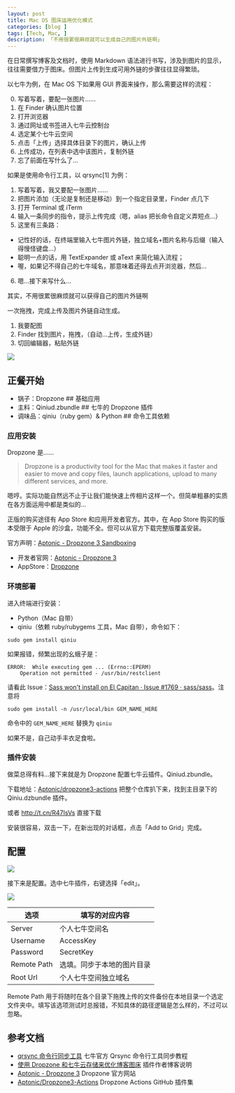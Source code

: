 ```yaml
---
layout: post  
title: Mac OS 图床运用优化模式 
categories: [blog ]  
tags: [Tech, Mac, ]  
description: 「不用很累很麻烦就可以生成自己的图片外链啊」   
---
```




在日常撰写博客及文档时，使用 Markdown 语法进行书写，涉及到图片的显示，往往需要借力于图床。但图片上传到生成可用外链的步骤往往显得繁琐。

以七牛为例，在 Mac OS 下如果用 GUI 界面来操作，那么需要这样的流程：

0. 写着写着，要配一张图片……
1. 在 Finder 确认图片位置
2. 打开浏览器
3. 通过网址或书签进入七牛云控制台
4. 选定某个七牛云空间
5. 点击「上传」选择具体目录下的图片，确认上传
6. 上传成功，在列表中选中该图片，复制外链
7. 忘了前面在写什么了...

如果是使用命令行工具，以 qrsync[1] 为例：

1. 写着写着，我又要配一张图片……
2. 把图片添加（无论是复制还是移动）到一个指定目录里，Finder 点几下
3. 打开 Terminal 或 iTerm
4. 输入一条同步的指令，提示上传完成（嗯，alias 把长命令自定义弄短点...）
5. 这里有三条路：
  - 记性好的话，在终端里输入七牛图片外链，独立域名+图片名称与后缀（输入得慢怪键盘...）
  - 聪明一点的话，用 TextExpander 或 aText 来简化输入流程；
  - 喔，如果记不得自己的七牛域名，那意味着还得去点开浏览器，然后...
6. 嗯...接下来写什么...

其实，不用很累很麻烦就可以获得自己的图片外链啊

一次拖拽，完成上传及图片外链自动生成。

1. 我要配图
2. Finder 找到图片，拖拽，（自动...上传，生成外链）
3. 切回编辑器，粘贴外链

![](http://dreamofbook.qiniudn.com/Blog.Dropzone.Pic.Add.Action.gif)

## 正餐开始

* 锅子：Dropzone ## 基础应用
* 主料：Qiniud.zbundle  ## 七牛的 Dropzone 插件
* 调味品：qiniu（ruby gem）& Python ## 命令工具依赖

### 应用安装

Dropzone 是……

> Dropzone is a productivity tool for the Mac that makes it faster and easier to move and copy files, launch applications, upload to many different services, and more.

嗯哼。实际功能自然远不止于让我们能快速上传相片这样一个。但简单粗暴的实质在各方面运用中都是类似的...

正版的购买途径有 App Store 和应用开发者官方。其中，在 App Store 购买的版本受限于 Apple 的沙盒，功能不全。但可以从官方下载完整版覆盖安装。

官方声明：[Aptonic - Dropzone 3 Sandboxing](https://aptonic.com/dropzone3/sandboxing.php)

* 开发者官网：[Aptonic - Dropzone 3](https://aptonic.com/)  
* AppStore：[Dropzone](https://itunes.apple.com/us/app/dropzone-3/id695406827?mt=12)


### 环境部署

进入终端进行安装：

* Python（Mac 自带）
* qiniu（依赖 ruby/rubygems 工具，Mac 自带），命令如下：

```
sudo gem install qiniu
```

如果报错，频繁出现的幺蛾子是：

```
ERROR:  While executing gem ... (Errno::EPERM)
    Operation not permitted - /usr/bin/restclient
```

请看此 Issue：[Sass won't install on El Capitan · Issue #1769 · sass/sass](https://github.com/sass/sass/issues/1769)。注意将 

```sudo gem install -n /usr/local/bin GEM_NAME_HERE``` 

命令中的 `GEM_NAME_HERE` 替换为 `qiniu`

如果不是，自己动手丰衣足食啦。


### 插件安装

做菜总得有料...接下来就是为 Dropzone 配置七牛云插件。Qiniud.zbundle。

下载地址：[Aptonic/dropzone3-actions](https://github.com/aptonic/dropzone3-actions) 把整个仓库扒下来，找到主目录下的 Qiniu.dzbundle 插件。

或者 <http://t.cn/R47IsVs> 直接下载

安装很容易，双击一下，在新出现的对话框，点击「Add to Grid」完成。

## 配置

![](http://dreamofbook.qiniudn.com/Blog.Dropzone.GUI.png)

接下来是配置。选中七牛插件，右键选择「edit」。

![](http://dreamofbook.qiniudn.com/Blog.Dropzone.QNSetting.png)

|选项|填写的对应内容|
|---|---|
|Server|个人七牛空间名|
|Username|AccessKey|
|Password|SecretKey|
|Remote Path|选填。同步于本地的图片目录|
|Root Url|个人七牛空间独立域名|

Remote Path 用于将随时在各个目录下拖拽上传的文件备份在本地目录一个选定文件夹中。填写该选项测试时总报错，不知具体的路径逻辑是怎么样的，不过可以忽略。


## 参考文档

* [qrsync 命令行同步工具](http://docs.qiniu.com/tools/v6/qrsync.html)  七牛官方 Qrsync 命令行工具同步教程
* [使用 Dropzone 和七牛云存储来优化博客图床](http://yansu.org/2015/01/10/use-dropzone-and-qiniu-to-store-blog-images.html) 插件作者博客说明
* [Aptonic - Dropzone 3](https://aptonic.com/) Dropzone 官方网站
* [Aptonic/Dropzone3-Actions](https://github.com/aptonic/dropzone3-actions) Dropzone Actions  GitHub 插件集